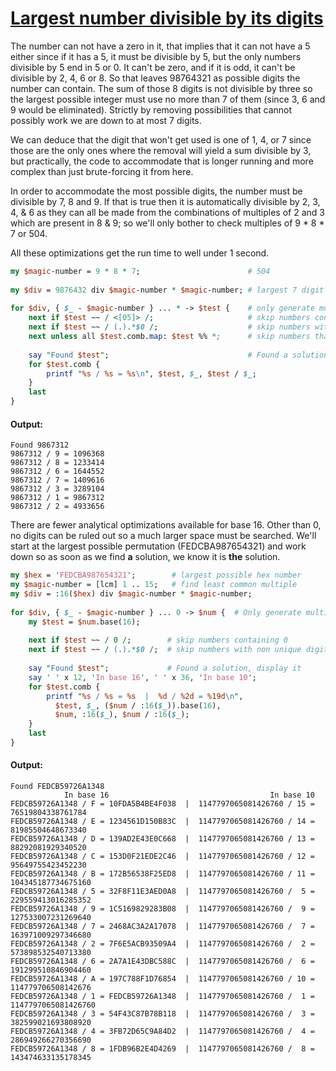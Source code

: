 [1]: http://rosettacode.org/wiki/Largest_number_divisible_by_its_digits

# [Largest number divisible by its digits][1]

The number can not have a zero in it, that implies that it can not have a 5 either since if it has a 5, it must be divisible by 5, but the only numbers divisible by 5 end in 5 or 0. It can't be zero, and if it is odd, it can't be divisible by 2, 4, 6 or 8. So that leaves 98764321 as possible digits the number can contain. The sum of those 8 digits is not divisible by three so the largest possible integer must use no more than 7 of them (since 3, 6 and 9 would be eliminated). Strictly by removing possibilities that cannot possibly work we are down to at most 7 digits.



We can deduce that the digit that won't get used is one of 1, 4, or 7 since those are the only ones where the removal will yield a sum divisible by 3, but practically, the code to accommodate that is longer running and more complex than just brute-forcing it from here.



In order to accommodate the most possible digits, the number must be divisible by 7, 8 and 9. If that is true then it is automatically divisible by 2, 3, 4, &amp; 6 as they can all be made from the combinations of multiples of 2 and 3 which are present in 8 &amp; 9; so we'll only bother to check multiples of 9 \* 8 \* 7 or 504.



All these optimizations get the run time to well under 1 second.

```perl
my $magic-number = 9 * 8 * 7;                        # 504
 
my $div = 9876432 div $magic-number * $magic-number; # largest 7 digit multiple of 504 < 9876432
 
for $div, { $_ - $magic-number } ... * -> $test {    # only generate multiples of 504
    next if $test ~~ / <[05]> /;                     # skip numbers containing 0 or 5
    next if $test ~~ / (.).*$0 /;                    # skip numbers with non unique digits
    next unless all $test.comb.map: $test %% *;      # skip numbers that don't divide evenly by all digits
 
    say "Found $test";                               # Found a solution, display it
    for $test.comb {
        printf "%s / %s = %s\n", $test, $_, $test / $_;
    }
    last
}
```

#### Output:
```
Found 9867312
9867312 / 9 = 1096368
9867312 / 8 = 1233414
9867312 / 6 = 1644552
9867312 / 7 = 1409616
9867312 / 3 = 3289104
9867312 / 1 = 9867312
9867312 / 2 = 4933656
```


There are fewer analytical optimizations available for base 16. Other than 0, no digits can be ruled out so a much larger space must be searched. We'll start at the largest possible permutation (FEDCBA987654321) and work down so as soon as we find **a** solution, we know it is **the** solution.

```perl
my $hex = 'FEDCBA987654321';        # largest possible hex number
my $magic-number = [lcm] 1 .. 15;   # find least common multiple
my $div = :16($hex) div $magic-number * $magic-number;
 
for $div, { $_ - $magic-number } ... 0 -> $num {  # Only generate multiples of the lcm 
    my $test = $num.base(16);
 
    next if $test ~~ / 0 /;        # skip numbers containing 0
    next if $test ~~ / (.).*$0 /;  # skip numbers with non unique digits
 
    say "Found $test";             # Found a solution, display it
    say ' ' x 12, 'In base 16', ' ' x 36, 'In base 10';
    for $test.comb {
        printf "%s / %s = %s  |  %d / %2d = %19d\n",
          $test, $_, ($num / :16($_)).base(16),
          $num, :16($_), $num / :16($_);
    }
    last
}
```

#### Output:
```
Found FEDCB59726A1348
            In base 16                                    In base 10
FEDCB59726A1348 / F = 10FDA5B4BE4F038  |  1147797065081426760 / 15 =   76519804338761784
FEDCB59726A1348 / E = 1234561D150B83C  |  1147797065081426760 / 14 =   81985504648673340
FEDCB59726A1348 / D = 139AD2E43E0C668  |  1147797065081426760 / 13 =   88292081929340520
FEDCB59726A1348 / C = 153D0F21EDE2C46  |  1147797065081426760 / 12 =   95649755423452230
FEDCB59726A1348 / B = 172B56538F25ED8  |  1147797065081426760 / 11 =  104345187734675160
FEDCB59726A1348 / 5 = 32F8F11E3AED0A8  |  1147797065081426760 /  5 =  229559413016285352
FEDCB59726A1348 / 9 = 1C5169829283B08  |  1147797065081426760 /  9 =  127533007231269640
FEDCB59726A1348 / 7 = 2468AC3A2A17078  |  1147797065081426760 /  7 =  163971009297346680
FEDCB59726A1348 / 2 = 7F6E5ACB93509A4  |  1147797065081426760 /  2 =  573898532540713380
FEDCB59726A1348 / 6 = 2A7A1E43DBC588C  |  1147797065081426760 /  6 =  191299510846904460
FEDCB59726A1348 / A = 197C788F1D76854  |  1147797065081426760 / 10 =  114779706508142676
FEDCB59726A1348 / 1 = FEDCB59726A1348  |  1147797065081426760 /  1 = 1147797065081426760
FEDCB59726A1348 / 3 = 54F43C87B78B118  |  1147797065081426760 /  3 =  382599021693808920
FEDCB59726A1348 / 4 = 3FB72D65C9A84D2  |  1147797065081426760 /  4 =  286949266270356690
FEDCB59726A1348 / 8 = 1FDB96B2E4D4269  |  1147797065081426760 /  8 =  143474633135178345
```